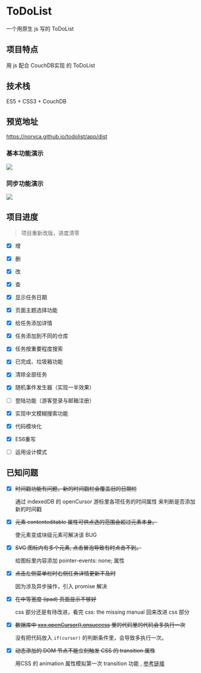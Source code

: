 

# ToDoList

一个用原生 js 写的 ToDoList



## 项目特点

用 js 配合 CouchDB实现 的 ToDoList 



## 技术栈

ES5 +  CSS3 + CouchDB



## 预览地址

https://norvca.github.io/todolist/app/dist

### 基本功能演示

![](http://g.recordit.co/0hhMlzvanm.gif)



### 同步功能演示

![](https://raw.githubusercontent.com/norvca/pictures/master/sync.gif)



## 项目进度

>  项目重新改版，进度清零

- [x] 增
- [x] 删
- [x] 改
- [x] 查
- [x] 显示任务日期
- [x] 页面主题选择功能
- [x] 给任务添加详情
- [x] 任务添加到不同的仓库
- [x] 任务按重要程度搜索
- [x] 已完成、垃圾箱功能
- [x] 清除全部任务
- [x] 随机事件发生器（实现一半效果）
- [ ] 登陆功能（游客登录与邮箱注册）
- [x] 实现中文模糊搜索功能
- [x] 代码模块化
- [x] ES6重写
- [ ] 运用设计模式


## 已知问题

- [x] ~~时间戳功能有问题，新的时间戳栏会覆盖旧的日期栏~~

  通过 indexedDB 的 openCursor 游标里各项任务的时间属性 来判断是否添加新的时间戳

- [x] ~~元素 contenteditable 属性可供点选的范围会超过元素本身。~~

  使元素变成块级元素可解决该 BUG

- [x] ~~SVG 图标内有多个元素, 点击冒泡导致有时点击不到。~~

  给图标里内容添加 pointer-events: none; 属性

- [x] ~~点击左侧菜单栏时右侧任务详情更新不及时~~

  因为涉及异步操作，引入 promise 解决

- [x] ~~在中等宽度 (ipad) 页面显示不够好~~

  css 部分还是有待改进，看完 css: the missing manual 回来改进 css 部分

- [x] ~~数据库中  [xxx.openCursor().onsuccess](https://github.com/norvca/ToDoList/blob/1935a84e905c1bcc7dcb5afc021bc6603b771977/app/assets/js/modules/DB.js#L132)   里的代码里的代码会多执行一次~~

  没有把代码放入 `if(cursor)` 的判断条件里，会导致多执行一次。

- [x] ~~动态添加的 DOM 节点不能立刻触发 CSS 的 transition 属性~~

  用CSS 的 animation 属性模拟第一次 transition 功能 , [参考链接](https://christianheilmann.com/2015/08/30/quicky-fading-in-a-newly-created-element-using-css/)

